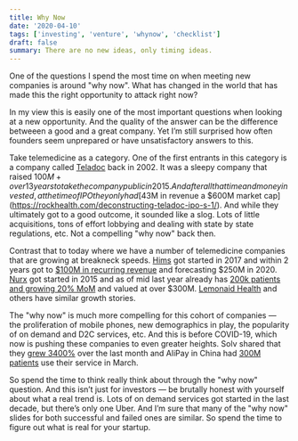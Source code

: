 ```yaml
---
title: Why Now
date: '2020-04-10'
tags: ['investing', 'venture', 'whynow', 'checklist']
draft: false
summary: There are no new ideas, only timing ideas.
---
```



One of the questions I spend the most time on when meeting new companies is around "why now". What has changed in the world that has made this the right opportunity to attack right now?

In my view this is easily one of the most important questions when looking at a new opportunity. And the quality of the answer can be the difference betweeen a good and a great company. Yet I’m still surprised how often founders seem unprepared or have unsatisfactory answers to this.

Take telemedicine as a category. One of the first entrants in this category is a company called [Teladoc](https://en.wikipedia.org/wiki/Teladoc_Health) back in 2002. It was a sleepy company that raised $100M+ over 13 years to take the company public in 2015. And after all that time and money invested, at the time of IPO they only had [$43M in revenue a $600M market cap](https://rockhealth.com/deconstructing-teladoc-ipo-s-1/). And while they ultimately got to a good outcome, it sounded like a slog. Lots of little acquisitions, tons of effort lobbying and dealing with state by state regulations, etc. Not a compelling "why now" back then.

Contrast that to today where we have a number of telemedicine companies that are growing at breakneck speeds. [Hims](https://www.forhims.com/) got started in 2017 and within 2 years got to [$100M in recurring revenue](https://www.cnbc.com/2019/11/17/hims-aims-to-raise-200-million-as-sales-of-mens-health-products-grow.html) and forecasting $250M in 2020. [Nurx](https://www.nurx.com/) got started in 2015 and as of mid last year already has [200k patients and growing 20% MoM](https://techcrunch.com/2019/08/15/birth-control-delivery-startup-nurx-approaches-300m-valuation/) and valued at over $300M. [Lemonaid Health](https://www.lemonaidhealth.com/) and others have similar growth stories.

The "why now" is much more compelling for this cohort of companies — the proliferation of mobile phones, new demographics in play, the popularity of on demand and D2C services, etc. And this is before COVID-19, which now is pushing these companies to even greater heights. Solv shared that they [grew 3400%](https://medium.com/solv/the-rise-of-telemedicine-how-covid-19-is-fundamentally-changing-healthcare-for-all-of-us-ad153eb43839) over the last month and AliPay in China had [300M patients](https://twitter.com/Alipay/status/1230473712719130626?s=20) use their service in March.

So spend the time to think really think about through the "why now" question. And this isn’t just for investors — be brutally honest with yourself about what a real trend is. Lots of on demand services got started in the last decade, but there’s only one Uber. And I’m sure that many of the "why now" slides for both successful and failed ones are similar. So spend the time to figure out what is real for your startup.
